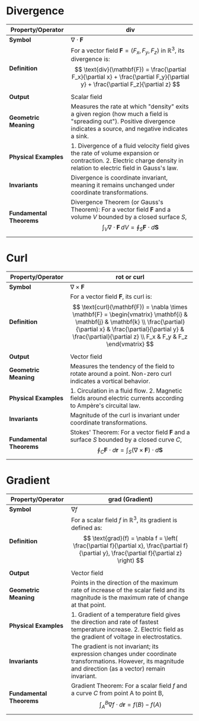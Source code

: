 # Divergence

| Property/Operator | $\text{div}$ |
|-------------------|-------------------------|
| **Symbol**               | $\nabla \cdot \mathbf{F}$ |
| **Definition**           | For a vector field $\mathbf{F} = (F_x, F_y, F_z)$ in $\mathbb{R}^3$, its divergence is: $$ \text{div}(\mathbf{F}) = \frac{\partial F_x}{\partial x} + \frac{\partial F_y}{\partial y} + \frac{\partial F_z}{\partial z} $$ |
| **Output**               | Scalar field |
| **Geometric Meaning**   | Measures the rate at which "density" exits a given region (how much a field is "spreading out"). Positive divergence indicates a source, and negative indicates a sink. |
| **Physical Examples**   | 1. Divergence of a fluid velocity field gives the rate of volume expansion or contraction. 2. Electric charge density in relation to electric field in Gauss's law. |
| **Invariants**          | Divergence is coordinate invariant, meaning it remains unchanged under coordinate transformations. |
| **Fundamental Theorems**| Divergence Theorem (or Gauss's Theorem): For a vector field $\mathbf{F}$ and a volume $V$ bounded by a closed surface $S$, $$ \int_V \nabla \cdot \mathbf{F} \, dV = \oint_S \mathbf{F} \cdot d\mathbf{S} $$ |

# Curl

| Property/Operator        | $\text{rot}$ or $\text{curl}$ |
| ------------------------ | ----------------------------------------------------------------------------------------------------------------------------------------------------------------------------------------------------------------------------------------------------------------------------------------- |
| **Symbol**               | $\nabla \times \mathbf{F}$                                                                                                                                                                                                                                                                |
| **Definition**           | For a vector field $\mathbf{F}$, its curl is: $$ \text{curl}(\mathbf{F}) = \nabla \times \mathbf{F} = \begin{vmatrix} \mathbf{i} & \mathbf{j} & \mathbf{k} \\ \frac{\partial}{\partial x} & \frac{\partial}{\partial y} & \frac{\partial}{\partial z} \\ F_x & F_y & F_z \end{vmatrix} $$ |
| **Output**               | Vector field                                                                                                                                                                                                                                                                              |
| **Geometric Meaning**    | Measures the tendency of the field to rotate around a point. Non-zero curl indicates a vortical behavior.                                                                                                                                                                                 |
| **Physical Examples**    | 1. Circulation in a fluid flow. 2. Magnetic fields around electric currents according to Ampère's circuital law.                                                                                                                                                                          |
| **Invariants**           | Magnitude of the curl is invariant under coordinate transformations.                                                                                                                                                                                                                      |
| **Fundamental Theorems** | Stokes' Theorem: For a vector field $\mathbf{F}$ and a surface $S$ bounded by a closed curve $C$, $$ \oint_C \mathbf{F} \cdot d\mathbf{r} = \int_S (\nabla \times \mathbf{F}) \cdot d\mathbf{S} $$                                                                                        |

# Gradient

| Property/Operator | $\text{grad}$ (Gradient) |
|-------------------|------------------------------|
| **Symbol**        | $\nabla f$               |
| **Definition**    | For a scalar field $f$ in $\mathbb{R}^3$, its gradient is defined as: $$ \text{grad}(f) = \nabla f = \left( \frac{\partial f}{\partial x}, \frac{\partial f}{\partial y}, \frac{\partial f}{\partial z} \right) $$ |
| **Output**        | Vector field                 |
| **Geometric Meaning** | Points in the direction of the maximum rate of increase of the scalar field and its magnitude is the maximum rate of change at that point. |
| **Physical Examples** | 1. Gradient of a temperature field gives the direction and rate of fastest temperature increase. 2. Electric field as the gradient of voltage in electrostatics. |
| **Invariants**    | The gradient is not invariant; its expression changes under coordinate transformations. However, its magnitude and direction (as a vector) remain invariant. |
| **Fundamental Theorems** | Gradient Theorem: For a scalar field $f$ and a curve $C$ from point A to point B, $$ \int_A^B \nabla f \cdot d\mathbf{r} = f(B) - f(A) $$ |
